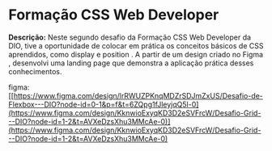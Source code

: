 # Formação CSS Web Developer

**Descrição:** Neste segundo desafio da Formação CSS Web Developer da DIO, tive a oportunidade de colocar em prática os conceitos básicos de CSS aprendidos, como display e position . A partir de um design criado no Figma , desenvolvi uma landing page que demonstra a aplicação prática desses conhecimentos. 

figma: [[https://www.figma.com/design/lrRWUZPKnqMDZrSDJmZxUS/Desafio-de-Flexbox---DIO?node-id=0-1&p=f&t=6ZQpg1fJleyjqQ5l-0](https://www.figma.com/design/KknwioExyqKD3D2eSVFrcW/Desafio-Grid---DIO?node-id=1-2&t=AVXeDzsXhu3MMcAe-0)](https://www.figma.com/design/KknwioExyqKD3D2eSVFrcW/Desafio-Grid---DIO?node-id=1-2&t=AVXeDzsXhu3MMcAe-0)


